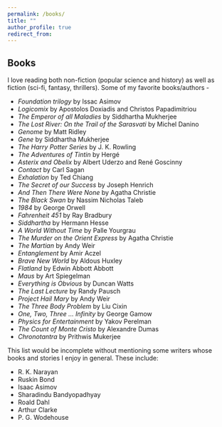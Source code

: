 ```yaml
---
permalink: /books/
title: ""
author_profile: true
redirect_from:
---
```

## Books

I love reading both non-fiction (popular science and history) as well as fiction (sci-fi, fantasy, thrillers). Some of my favorite books/authors -

- *Foundation trilogy* by Issac Asimov
- *Logicomix* by Apostolos Doxiadis and Christos Papadimitriou
- *The Emperor of all Maladies* by Siddhartha Mukherjee
- *The Lost River: On the Trail of the Sarasvati* by Michel Danino
- *Genome* by Matt Ridley
- *Gene* by Siddhartha Mukherjee
- *The Harry Potter Series* by J. K. Rowling
- *The Adventures of Tintin* by Hergé
- *Asterix and Obelix* by  Albert Uderzo and René Goscinny
- *Contact* by Carl Sagan
- *Exhalation* by Ted Chiang
- *The Secret of our Success* by Joseph Henrich
- *And Then There Were None* by Agatha Christie
- *The Black Swan* by Nassim Nicholas Taleb
- *1984* by George Orwell
- *Fahrenheit 451* by Ray Bradbury
- *Siddhartha* by Hermann Hesse
- *A World Without Time* by Palle Yourgrau
- *The Murder on the Orient Express* by Agatha Christie
- *The Martian* by Andy Weir
- *Entanglement* by Amir Aczel
- *Brave New World* by Aldous Huxley
- *Flatland* by Edwin Abbott Abbott
- *Maus* by Art Spiegelman
- *Everything is Obvious* by Duncan Watts
- *The Last Lecture* by Randy Pausch
- *Project Hail Mary* by Andy Weir
- *The Three Body Problem* by Liu Cixin
- *One, Two, Three ... Infinity* by George Gamow
- *Physics for Entertainment* by Yakov Perelman
- *The Count of Monte Cristo* by Alexandre Dumas
- *Chronotantra* by Prithwis Mukerjee

This list would be incomplete without mentioning some writers whose books and stories I enjoy in general. These include:

- R. K. Narayan
- Ruskin Bond
- Isaac Asimov
- Sharadindu Bandyopadhyay
- Roald Dahl
- Arthur Clarke
- P. G. Wodehouse
